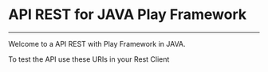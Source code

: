 API REST for JAVA Play Framework
================================

-----

Welcome to a API REST with Play Framework in JAVA.

To test the API use these URIs in your Rest Client
